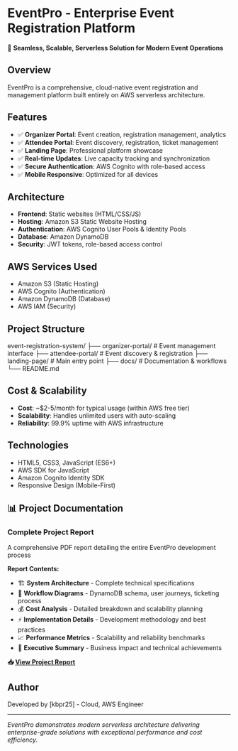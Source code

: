 # EventPro - Enterprise Event Registration Platform

🎯 **Seamless, Scalable, Serverless Solution for Modern Event Operations**

## Overview
EventPro is a comprehensive, cloud-native event registration and management platform built entirely on AWS serverless architecture.

## Features
- ✅ **Organizer Portal**: Event creation, registration management, analytics
- ✅ **Attendee Portal**: Event discovery, registration, ticket management  
- ✅ **Landing Page**: Professional platform showcase
- ✅ **Real-time Updates**: Live capacity tracking and synchronization
- ✅ **Secure Authentication**: AWS Cognito with role-based access
- ✅ **Mobile Responsive**: Optimized for all devices

## Architecture
- **Frontend**: Static websites (HTML/CSS/JS)
- **Hosting**: Amazon S3 Static Website Hosting
- **Authentication**: AWS Cognito User Pools & Identity Pools
- **Database**: Amazon DynamoDB
- **Security**: JWT tokens, role-based access control

## AWS Services Used
- Amazon S3 (Static Hosting)
- AWS Cognito (Authentication)
- Amazon DynamoDB (Database)
- AWS IAM (Security)

## Project Structure
event-registration-system/
├── organizer-portal/ # Event management interface
├── attendee-portal/ # Event discovery & registration
├── landing-page/ # Main entry point
├── docs/ # Documentation & workflows
└── README.md


## Cost & Scalability
- **Cost**: ~$2-5/month for typical usage (within AWS free tier)
- **Scalability**: Handles unlimited users with auto-scaling
- **Reliability**: 99.9% uptime with AWS infrastructure

## Technologies
- HTML5, CSS3, JavaScript (ES6+)
- AWS SDK for JavaScript
- Amazon Cognito Identity SDK
- Responsive Design (Mobile-First)

## 📊 Project Documentation

### Complete Project Report
A comprehensive PDF report detailing the entire EventPro development process

**Report Contents:**
- 🏗️ **System Architecture** - Complete technical specifications
- 🔄 **Workflow Diagrams** - DynamoDB schema, user journeys, ticketing process
- 💰 **Cost Analysis** - Detailed breakdown and scalability planning
- ⚡ **Implementation Details** - Development methodology and best practices
- 📈 **Performance Metrics** - Scalability and reliability benchmarks
- 🎯 **Executive Summary** - Business impact and technical achievements

**📥 [View Project Report](./event-registration-system.pdf)**

## Author
Developed by [kbpr25] - Cloud, AWS Engineer

---
*EventPro demonstrates modern serverless architecture delivering enterprise-grade solutions with exceptional performance and cost efficiency.*
